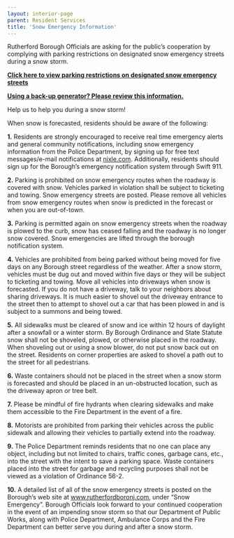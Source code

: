 ```yaml
---
layout: interior-page
parent: Resident Services
title: 'Snow Emergency Information'
---
```


Rutherford Borough Officials are asking for the public’s cooperation by complying with parking restrictions on designated snow emergency streets during a snow storm.

[**Click here to view parking restrictions on designated snow emergency streets**](https://storage.googleapis.com/static.rutherford-nj.com/codes-ordinances/Snow-Emergency-Streets.pdf)

[**Using a back-up generator? Please review this information.**](https://storage.googleapis.com/static.rutherford-nj.com/oem/OEM_Safe%20Generator%20Procedures%20(1).pdf?fbclid=IwAR3CuEolUQczcYf8Zjj80mQn31mKKHHevLsZkRP-xMhFtwwt80m-jaPyvhI)

Help us to help you during a snow storm!

When snow is forecasted, residents should be aware of the following:

**1.** Residents are strongly encouraged to receive real time emergency alerts and general community notifications, including snow emergency information from the Police Department, by signing up for free text messages/e-mail notifications at [nixle.com](/notifications/). Additionally, residents should sign up for the Borough’s emergency notification system through Swift 911.

**2.** Parking is prohibited on snow emergency routes when the roadway is covered with snow. Vehicles parked in violation shall be subject to ticketing and towing. Snow emergency streets are posted. Please remove all vehicles from snow emergency routes when snow is predicted in the forecast or when you are out-of-town.

**3.** Parking is permitted again on snow emergency streets when the roadway is plowed to the curb, snow has ceased falling and the roadway is no longer snow covered. Snow emergencies are lifted through the borough notification system.

**4.** Vehicles are prohibited from being parked without being moved for five days on any Borough street regardless of the weather. After a snow storm, vehicles must be dug out and moved within five days or they will be subject to ticketing and towing. Move all vehicles into driveways when snow is forecasted. If you do not have a driveway, talk to your neighbors about sharing driveways. It is much easier to shovel out the driveway entrance to the street then to attempt to shovel out a car that has been plowed in and is subject to a summons and being towed.

**5.** All sidewalks must be cleared of snow and ice within 12 hours of daylight after a snowfall or a winter storm. By Borough Ordinance and State Statute snow shall not be shoveled, plowed, or otherwise placed in the roadway. When shoveling out or using a snow blower, do not put snow back out on the street. Residents on corner properties are asked to shovel a path out to the street for all pedestrians.

**6.** Waste containers should not be placed in the street when a snow storm is forecasted and should be placed in an un-obstructed location, such as the driveway apron or tree belt.

**7.** Please be mindful of fire hydrants when clearing sidewalks and make them accessible to the Fire Department in the event of a fire.

**8.** Motorists are prohibited from parking their vehicles across the public sidewalk and allowing their vehicles to partially extend into the roadway.

**9.** The Police Department reminds residents that no one can place any object, including but not limited to chairs, traffic cones, garbage cans, etc., into the street with the intent to save a parking space. Waste containers placed into the street for garbage and recycling purposes shall not be viewed as a violation of Ordinance 56-2.

**10.** A detailed list of all of the snow emergency streets is posted on the Borough’s web site at www.rutherfordboronj.com, under “Snow Emergency”. Borough Officials look forward to your continued cooperation in the event of an impending snow storm so that our Department of Public Works, along with Police Department, Ambulance Corps and the Fire Department can better serve you during and after a snow storm.
